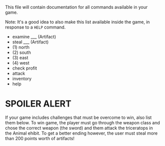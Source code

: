 This file will contain documentation for all commands available in your game.

Note:  It's a good idea to also make this list available inside the game, in response to a `HELP` command.

+ examine ___ (Artifact)
+ steal ___ (Artifact)
+ (1)  north 
+ (2)  south
+ (3)  east 
+ (4)  west
+ check profit
+ attack
+ inventory
+ help
# SPOILER ALERT

If your game includes challenges that must be overcome to win, also list them below.
To win game, the player must go through the weapon class and chose the correct weapon (the sword) and them attack the triceratops in the Animal ehibit. To get a better ending however, the user must steal more than 200 points worth of artifacts!
